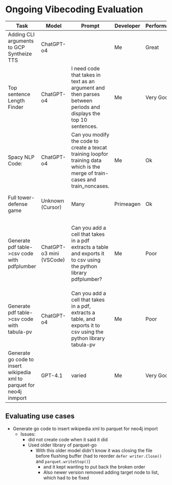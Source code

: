 # Ongoing Vibecoding Evaluation

<!-- prettier-ignore-start -->
| Task                                         | Model                    | Prompt                                                                                                                          | Developer | Performance | Notes                                                                                                                                                                                                      | Link |
|----------------------------------------------|--------------------------|---------------------------------------------------------------------------------------------------------------------------------|-----------|-------------|------------------------------------------------------------------------------------------------------------------------------------------------------------------------------------------------------------|------|
| Adding CLI arguments to GCP Syntheize TTS    | ChatGPT-o4               |                                                                                                                                 | Me        | Great       | Adding simple arguments works very well (must be millions of examples in the training set)                                                                                                                 |      |
| Top sentence Length Finder                   | ChatGPT-o4               | I need code that takes in text as an argument and then parses between periods and displays the top 10 sentences.                | Me        | Very Good   | The regex didn't parse large spaces well, but was good enough for my use.                                                                                                                                  |      |
| Spacy NLP Code:                              | ChatGPT-o4               | Can you modify the code to create a texcat training loopfor training data which is the merge of train-cases and train_noncases. | Me        | Ok          | All models didn't understand Dagster integration, and some logic removing texcat component                                                                                                                 |      |
| Full tower-defense game                      | Unknown (Cursor)         | Many                                                                                                                            | Primeagen | Ok          | You needed seasoned developers to pull of a mediocre game                                                                                                                                                  |      |
| Generate pdf table->csv code with pdfplumber | ChatGPT-o3 mini (VSCode) | Can you add a cell that takes in a pdf extracts a table and exports it to csv using the python library pdfplumber?              | Me        | Poor        | The AI knew about the `pdf.extract_table()` function so it seems to know the API so it must have the API in its training data, but it doesn't know the data structure so it can't shape the data correctly |      |
| Generate pdf table->csv code with tabula-pv  | ChatGPT-o4               | Can you add a cell that takes in a pdf, extracts a table, and exports it to csv using the python library tabula-pv              | Me        | Poor        |                                                                                                                                                                                                            |      |
| Generate go code to insert wikipedia xml to parquet for neo4j inmport | GPT-4.1 | varied | Me | Very Good | Issues:  did not fill out files when it said it did | |

<!-- prettier-ignore-end -->

## Evaluating use cases

- Generate go code to insert wikipedia xml to parquet for neo4j import
  - Issues:
    - did not create code when it said it did
    - Used older library of parquet-go
      - With this older model didn't know it was closing the file before flushing buffer (had to
        reorder `defer writer.Close()` and `parquet.writeStop()`)
        - and it kept wanting to put back the broken order
        - Also newer version removed adding target node to list, which had to be fixed

